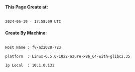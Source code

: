 
   
#### This Page Create at:

```bash

2024-06-19 - 17:58:09 UTC

```

#### Create By Machine:

```bash

Host Name : fv-az2028-723

platform  : Linux-6.5.0-1022-azure-x86_64-with-glibc2.35

Ip Local  : 10.1.0.131

```

